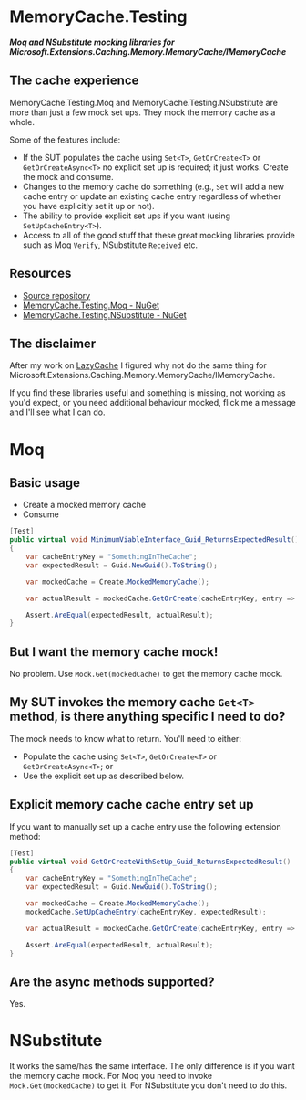 # MemoryCache.Testing
__*Moq and NSubstitute mocking libraries for Microsoft.Extensions.Caching.Memory.MemoryCache/IMemoryCache*__

## The cache experience
MemoryCache.Testing.Moq and MemoryCache.Testing.NSubstitute are more than just a few mock set ups. They mock the memory cache as a whole.

Some of the features include:
- If the SUT populates the cache using `Set<T>`, `GetOrCreate<T>` or `GetOrCreateAsync<T>` no explicit set up is required; it just works. Create the mock and consume.
- Changes to the memory cache do something (e.g., `Set` will add a new cache entry or update an existing cache entry regardless of whether you have explicitly set it up or not).
- The ability to provide explicit set ups if you want (using `SetUpCacheEntry<T>`).
- Access to all of the good stuff that these great mocking libraries provide such as Moq ```Verify```, NSubstitute ```Received``` etc. 

## Resources
- [Source repository](https://github.com/rgvlee/MemoryCache.Testing)
- [MemoryCache.Testing.Moq - NuGet](https://www.nuget.org/packages/MemoryCache.Testing.Moq/)
- [MemoryCache.Testing.NSubstitute - NuGet](https://www.nuget.org/packages/MemoryCache.Testing.NSubstitute/)

## The disclaimer
After my work on [LazyCache](https://github.com/rgvlee/LazyCache.Testing) I figured why not do the same thing for Microsoft.Extensions.Caching.Memory.MemoryCache/IMemoryCache.

If you find these libraries useful and something is missing, not working as you'd expect, or you need additional behaviour mocked, flick me a message and I'll see what I can do.

# Moq
## Basic usage
- Create a mocked memory cache
- Consume

``` C#
[Test]
public virtual void MinimumViableInterface_Guid_ReturnsExpectedResult()
{
    var cacheEntryKey = "SomethingInTheCache";
    var expectedResult = Guid.NewGuid().ToString();

    var mockedCache = Create.MockedMemoryCache();

    var actualResult = mockedCache.GetOrCreate(cacheEntryKey, entry => expectedResult);

    Assert.AreEqual(expectedResult, actualResult);
}
```

## But I want the memory cache mock!
No problem. Use `Mock.Get(mockedCache)` to get the memory cache mock.

## My SUT invokes the memory cache `Get<T>` method, is there anything specific I need to do?
The mock needs to know what to return. You'll need to either:
- Populate the cache using `Set<T>`, `GetOrCreate<T>` or `GetOrCreateAsync<T>`; or
- Use the explicit set up as described below.

## Explicit memory cache cache entry set up
If you want to manually set up a cache entry use the following extension method:

``` C#
[Test]
public virtual void GetOrCreateWithSetUp_Guid_ReturnsExpectedResult()
{
    var cacheEntryKey = "SomethingInTheCache";
    var expectedResult = Guid.NewGuid().ToString();

    var mockedCache = Create.MockedMemoryCache();
    mockedCache.SetUpCacheEntry(cacheEntryKey, expectedResult);

    var actualResult = mockedCache.GetOrCreate(cacheEntryKey, entry => expectedResult);

    Assert.AreEqual(expectedResult, actualResult);
}
```

## Are the async methods supported?
Yes.

# NSubstitute
It works the same/has the same interface. The only difference is if you want the memory cache mock. For Moq you need to invoke `Mock.Get(mockedCache)` to get it. For NSubstitute you don't need to do this.